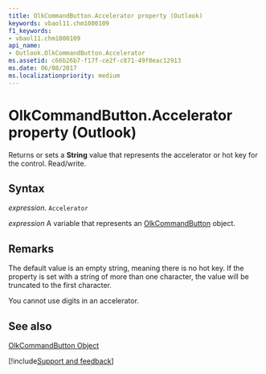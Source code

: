 ```yaml
---
title: OlkCommandButton.Accelerator property (Outlook)
keywords: vbaol11.chm1000109
f1_keywords:
- vbaol11.chm1000109
api_name:
- Outlook.OlkCommandButton.Accelerator
ms.assetid: c66b26b7-f17f-ce2f-c871-49f0eac12913
ms.date: 06/08/2017
ms.localizationpriority: medium
---
```



# OlkCommandButton.Accelerator property (Outlook)

Returns or sets a **String** value that represents the accelerator or hot key for the control. Read/write.


## Syntax

_expression_. `Accelerator`

_expression_ A variable that represents an [OlkCommandButton](Outlook.OlkCommandButton.md) object.


## Remarks

The default value is an empty string, meaning there is no hot key. If the property is set with a string of more than one character, the value will be truncated to the first character. 

You cannot use digits in an accelerator.


## See also


[OlkCommandButton Object](Outlook.OlkCommandButton.md)

[!include[Support and feedback](~/includes/feedback-boilerplate.md)]